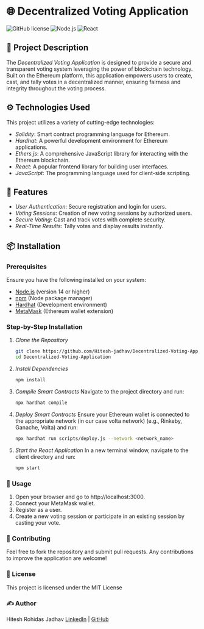 # 🌐 Decentralized Voting Application

![GitHub license](https://img.shields.io/badge/license-MIT-blue.svg)
![Node.js](https://img.shields.io/badge/node-%3E%3D14.0.0-brightgreen)
![React](https://img.shields.io/badge/react-v17.0.2-61DAFB?style=flat&logo=react&logoColor=black)

## 📖 Project Description

The *Decentralized Voting Application* is designed to provide a secure and transparent voting system leveraging the power of blockchain technology. Built on the Ethereum platform, this application empowers users to create, cast, and tally votes in a decentralized manner, ensuring fairness and integrity throughout the voting process.

## ⚙ Technologies Used

This project utilizes a variety of cutting-edge technologies:

- *Solidity*: Smart contract programming language for Ethereum.
- *Hardhat*: A powerful development environment for Ethereum applications.
- *Ethers.js*: A comprehensive JavaScript library for interacting with the Ethereum blockchain.
- *React*: A popular frontend library for building user interfaces.
- *JavaScript*: The programming language used for client-side scripting.

## 🌟 Features

- *User Authentication*: Secure registration and login for users.
- *Voting Sessions*: Creation of new voting sessions by authorized users.
- *Secure Voting*: Cast and track votes with complete security.
- *Real-Time Results*: Tally votes and display results instantly.

## 📦 Installation

### Prerequisites

Ensure you have the following installed on your system:

- [Node.js](https://nodejs.org/) (version 14 or higher)
- [npm](https://www.npmjs.com/) (Node package manager)
- [Hardhat](https://hardhat.org/) (Development environment)
- [MetaMask](https://metamask.io/) (Ethereum wallet extension)

### Step-by-Step Installation

1. *Clone the Repository*

   ```bash
   git clone https://github.com/Hitesh-jadhav/Decentralized-Voting-Application.git
   cd Decentralized-Voting-Application
   ```
   

2. *Install Dependencies*

    ```bash
    npm install
   ```
    

4. *Compile Smart Contracts*
     Navigate to the project directory and run:

    ```bash
    npx hardhat compile
    ```
    

5. *Deploy Smart Contracts*
   Ensure your Ethereum wallet is connected to the appropriate network (in our case volta network)  (e.g., Rinkeby, Ganache, Volta) and run:

    ```bash
    npx hardhat run scripts/deploy.js --network <network_name>
    ```
    

6. *Start the React Application*
    In a new terminal window, navigate to the client directory and run:
    ```bash
    npm start
    ```
    

### 🚀 Usage
1. Open your browser and go to http://localhost:3000.
2. Connect your MetaMask wallet.
3. Register as a user.
4. Create a new voting session or participate in an existing session by casting your vote.

### 🤝 Contributing
Feel free to fork the repository and submit pull requests. Any contributions to improve the application are welcome!

### 📄 License
This project is licensed under the MIT License

### ✍ Author
Hitesh Rohidas Jadhav
[LinkedIn](https://www.linkedin.com/in/hitesh-jadhav-983b41264/) | [GitHub](https://github.com/Hitesh-jadhav)
